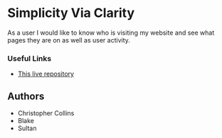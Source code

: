 # Simplicity Via Clarity

As a user I would like to know who is visiting my website and see what pages they are on as well as user activity. 

### Useful Links
* [This live repository](https://simplicityviaclarity.com/)

## Authors
* Christopher Collins
* Blake
* Sultan
